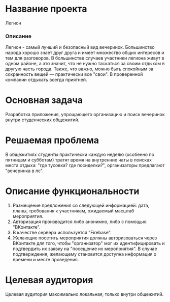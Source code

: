 # Название проекта
Легион

### Описание
Легион - самый лучший и безопасный вид вечеринок. Большинство народа хорошо знает друг друга и имеет множество общих интересов и тем для разговоров. В большинстве случаев участники легиона живут в одном районе, а это значит, что не нужно таскаться за своим отдыхом в другую часть города. Также, что важно, можно быть спокойным за сохранность вещей — практически все "свои". В проверенной компании отдыхать всегда приятней.

# Основная задача
Разработка приложения, упрощающего организацию и поиск вечеринок внутри студенческих общежитий.

# Решаемая проблема
В общежитиях студенты практически каждую неделю (особенно по пятницам и субботам) тратят время на внутренние чаты в поисках места отдыха: "где тусовка? где посиделки?", организаторы предлагают "вечеринка в лс". 

# Описание функциональности
1) Размещение предложения со следующей информацией: дата, планы, требования к участникам, ожидаемый масштаб мероприятия.
2) Авторизация производится либо анонимно, либо с помощью "ВКонтакте".
3) В качестве сервера используется "Firebase".
4) Желающие посетить мероприятия должны авторизоваться через ВКонтакте для того, чтобы "организатор" мог их идентифицировать и подтвердить их заявку на "посещение их мероприятия". В случае подтверждения, желающему становится доступна информация о времени и месте проведения.

# Целевая аудитория
Целевая аудитория максимально локальная, только внутри общежитий.
